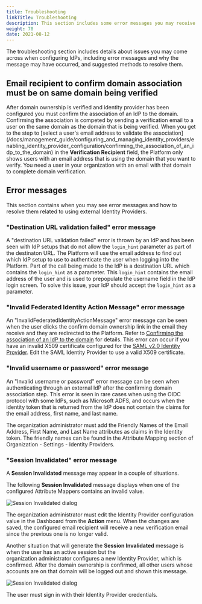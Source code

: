 ```yaml
---
title: Troubleshooting
linkTitle: Troubleshooting
description: This section includes some error messages you may receive when configuring Identity Providers and suggested methods to resolve them.
weight: 70
date: 2021-08-12
---
```


The troubleshooting section includes details about issues you may come across when configuring IdPs, including error messages and why the message may have occurred, and suggested methods to resolve them.

## Email recipient to confirm domain association must be on same domain being verified

After domain ownership is verified and identity provider has been configured you must confirm the association of an IdP to the domain. Confirming the association is competed by sending a verification email to a user on the same domain as the domain that is being verified. When you get to the step to [select a user's email address to validate the association] (/docs/management_guide/configuring_and_managing_identity_providers/enabling_identity_provider_configuration/confirming_the_association_of_an_idp_to_the_domain) in the **Verification Recipient** field, the Platform only shows users with an email address that is using the domain that you want to verify. You need a user in your organization with an email with that domain to complete domain verification.

## Error messages

This section contains when you may see error messages and how to resolve them related to using external Identity Providers.

### "Destination URL validation failed" error message

A "destination URL validation failed" error is thrown by an IdP and has been seen with IdP setups that do not allow the `login_hint` parameter as part of the destinaton URL. The Platform will use the email address to find out which IdP setup to use to authenticate the user when logging into the Platform. Part of the call being made to the IdP is a destination URL which contains the `login_hint` as a parameter. This `login_hint` contains the email address of the user and is used to prepopulate the username field in the IdP login screen. To solve this issue, your IdP should accept the `login_hint` as a parameter.

### "Invalid Federated Identity Action Message" error message

An "InvalidFederatedIdentityActionMessage" error message can be seen when the user clicks the confirm domain ownership link in the email they receive and they are redirected to the Platform. Refer to [Confirming the association of an IdP to the domain](/docs/management_guide/configuring_and_managing_identity_providers/enabling_identity_provider_configuration/confirming_the_association_of_an_idp_to_the_domain/) for details. This error can occur if you have an invalid X509 certificate configured for the [SAML v2.0 Identity Provider](/docs/management_guide/configuring_and_managing_identity_providers/managing_identity_provider_configuration/configuring_a_saml_v2.0_idp/). Edit the SAML Identity Provider to use a valid X509 certificate.

### "Invalid username or password" error message

An "Invalid username or password" error message can be seen when authenticating through an external IdP after the confirming domain association step. This error is seen in rare cases when using the OIDC protocol with some IdPs, such as Microsoft ADFS, and occurs when the identity token that is returned from the IdP does not contain the claims for the email address, first name, and last name.

The organization administrator must add the Friendly Names of the Email Address, First Name, and Last Name attributes as claims in the Identity token. The friendly names can be found in the Attribute Mapping section of Organization - Settings - Identity Providers.

### "Session Invalidated" error message

A **Session Invalidated** message may appear in a couple of situations.

The following **Session Invalidated** message displays when one of the configured Attribute Mappers contains an invalid value.

![Session Invalidated dialog](/Images/360_invalid_mapper.png)

The organization administrator must edit the Identity Provider configuration value in the Dashboard from the **Action** menu. When the changes are saved, the configured email recipient will receive a new verification email since the previous one is no longer valid.

Another situation that will generate the **Session Invalidated** message is when the user has an active session but the organization administrator configures a new Identity Provider, which is confirmed. After the domain ownership is confirmed, all other users whose accounts are on that domain will be logged out and shown this message.

![Session Invalidated dialog](/Images/360_invalidated_sessions.png)

The user must sign in with their Identity Provider credentials.
